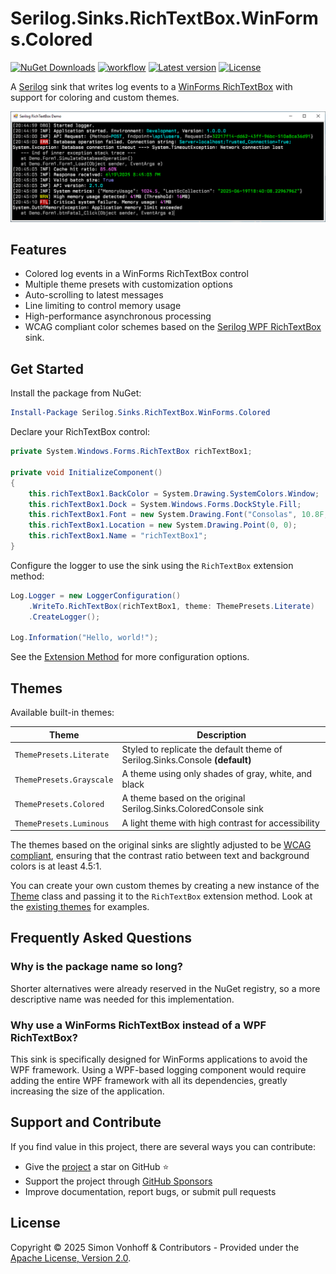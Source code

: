 # Serilog.Sinks.RichTextBox.WinForms.Colored

[![NuGet Downloads](https://img.shields.io/nuget/dt/Serilog.Sinks.RichTextBox.WinForms.Colored.svg)](https://www.nuget.org/packages/Serilog.Sinks.RichTextBox.WinForms.Colored)
[![workflow](https://img.shields.io/github/actions/workflow/status/vonhoff/Serilog.Sinks.RichTextBox.WinForms.Colored/build.yml)](https://github.com/vonhoff/Serilog.Sinks.RichTextBox.WinForms.Colored/actions)
[![Latest version](https://img.shields.io/nuget/v/Serilog.Sinks.RichTextBox.WinForms.Colored.svg)](https://www.nuget.org/packages/Serilog.Sinks.RichTextBox.WinForms.Colored)
[![License](https://img.shields.io/badge/License-Apache_2.0-blue.svg)](https://opensource.org/licenses/Apache-2.0)

A [Serilog](https://github.com/serilog/serilog) sink that writes log events to a [WinForms RichTextBox](https://docs.microsoft.com/en-us/dotnet/desktop/winforms/controls/richtextbox-control-overview-windows-forms) with support for coloring and custom themes.

![Screenshot of Serilog.Sinks.RichTextBox.WinForms.Colored in action](https://raw.githubusercontent.com/vonhoff/Serilog.Sinks.RichTextBox.WinForms.Colored/master/screenshot.png)

## Features

- Colored log events in a WinForms RichTextBox control
- Multiple theme presets with customization options
- Auto-scrolling to latest messages
- Line limiting to control memory usage
- High-performance asynchronous processing
- WCAG compliant color schemes based on the [Serilog WPF RichTextBox](https://github.com/serilog-contrib/serilog-sinks-richtextbox) sink.

## Get Started

Install the package from NuGet:

```powershell
Install-Package Serilog.Sinks.RichTextBox.WinForms.Colored
```

Declare your RichTextBox control:

```csharp
private System.Windows.Forms.RichTextBox richTextBox1;

private void InitializeComponent()
{
    this.richTextBox1.BackColor = System.Drawing.SystemColors.Window;
    this.richTextBox1.Dock = System.Windows.Forms.DockStyle.Fill;
    this.richTextBox1.Font = new System.Drawing.Font("Consolas", 10.8F, System.Drawing.FontStyle.Bold, System.Drawing.GraphicsUnit.Point);
    this.richTextBox1.Location = new System.Drawing.Point(0, 0);
    this.richTextBox1.Name = "richTextBox1";
}
```

Configure the logger to use the sink using the `RichTextBox` extension method:

```csharp
Log.Logger = new LoggerConfiguration()
    .WriteTo.RichTextBox(richTextBox1, theme: ThemePresets.Literate)
    .CreateLogger();

Log.Information("Hello, world!");
```

See the [Extension Method](Serilog.Sinks.RichTextBox.WinForms.Colored/RichTextBoxSinkLoggerConfigurationExtensions.cs) for more configuration options.

## Themes

Available built-in themes:

| Theme                       | Description                                                                  |
|-----------------------------|------------------------------------------------------------------------------|
| `ThemePresets.Literate`     | Styled to replicate the default theme of Serilog.Sinks.Console __(default)__ |
| `ThemePresets.Grayscale`    | A theme using only shades of gray, white, and black                          |
| `ThemePresets.Colored`      | A theme based on the original Serilog.Sinks.ColoredConsole sink              |
| `ThemePresets.Luminous`     | A light theme with high contrast for accessibility                           |

The themes based on the original sinks are slightly adjusted to be [WCAG compliant](https://www.w3.org/WAI/WCAG22/Understanding/contrast-minimum), ensuring that the contrast ratio between text and background colors is at least 4.5:1.

You can create your own custom themes by creating a new instance of the [Theme](Serilog.Sinks.RichTextBox.WinForms.Colored/Sinks/RichTextBoxForms/Themes/Theme.cs) class and passing it to the `RichTextBox` extension method. Look at the [existing themes](Serilog.Sinks.RichTextBox.WinForms.Colored/Sinks/RichTextBoxForms/Themes/ThemePresets.cs) for examples.

## Frequently Asked Questions

### Why is the package name so long?

Shorter alternatives were already reserved in the NuGet registry, so a more descriptive name was needed for this implementation.

### Why use a WinForms RichTextBox instead of a WPF RichTextBox?

This sink is specifically designed for WinForms applications to avoid the WPF framework. Using a WPF-based logging component would require adding the entire WPF framework with all its dependencies, greatly increasing the size of the application.

## Support and Contribute

If you find value in this project, there are several ways you can contribute:

- Give the [project](https://github.com/vonhoff/Serilog.Sinks.RichTextBox.WinForms.Colored) a star on GitHub ⭐
- Support the project through [GitHub Sponsors](https://github.com/sponsors/vonhoff)
- Improve documentation, report bugs, or submit pull requests

## License

Copyright © 2025 Simon Vonhoff & Contributors - Provided under the [Apache License, Version 2.0](LICENSE).
